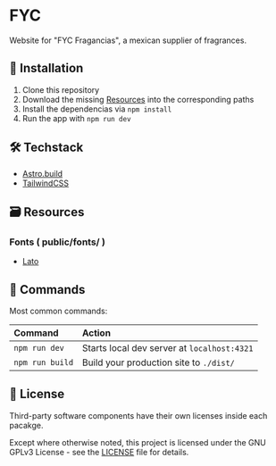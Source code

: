 # FYC

Website for "FYC Fragancias", a mexican supplier of fragrances.

## 🚀 Installation

1. Clone this repository
2. Download the missing [Resources](#%EF%B8%8F-resources) into the corresponding paths
3. Install the dependencias via `npm install`
4. Run the app with `npm run dev`

## 🛠️ Techstack

- [Astro.build](https://astro.build/)
- [TailwindCSS](https://tailwindcss.com/)

## 🗃️ Resources

### Fonts ( public/fonts/ )

- [Lato](https://fonts.google.com/specimen/Lato)

## 🧞 Commands

Most common commands:

| Command         | Action                                      |
| :-------------- | :------------------------------------------ |
| `npm run dev`   | Starts local dev server at `localhost:4321` |
| `npm run build` | Build your production site to `./dist/`     |

## 📝 License

Third-party software components have their own licenses inside each pacakge.

Except where otherwise noted, this project is licensed under the GNU GPLv3 License - see the [LICENSE](LICENSE.txt) file for details.
